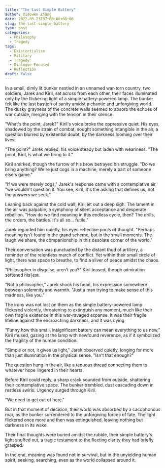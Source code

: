 ```yaml
---
title: "The Last Simple Battery"
author: Xiaowen Zhang
date: 2022-03-23T07:00:00+08:00
slug: the-last-simple-battery
type: post
categories:
  - Philosophy
  - Tragedy
tags:
  - Existentialism
  - Military
  - Tragedy
  - Dialogue-Focused
  - Reflection
draft: false
---
```


In a small, dimly lit bunker nestled in an unnamed war-torn country, two soldiers, Jarek and Kiril, sat across from each other, their faces illuminated only by the flickering light of a simple battery-powered lamp. The bunker felt like the last bastion of sanity amidst a chaotic and unforgiving world. The dusky grayness of the concrete walls seemed to absorb the echoes of war outside, merging with the tension in their silence.

"What's the point, Jarek?" Kiril's voice broke the oppressive quiet. His eyes, shadowed by the strain of combat, sought something intangible in the air, a question blurred by existential doubt, by the darkness looming over their lives.

"The point?" Jarek replied, his voice steady but laden with weariness. "The point, Kiril, is what we bring to it."

Kiril smirked, though the furrow of his brow betrayed his struggle. "Do we bring anything? We're just cogs in a machine, merely a part of someone else's game."

"If we were merely cogs," Jarek's response came with a contemplative air, "we wouldn't question it. You see, Kiril, it's the asking that defines us, not the answers we seek."

Leaning back against the cold wall, Kiril let out a deep sigh. The lament in the air was palpable, a symphony of silent acceptance and desperate rebellion. "How do we find meaning in this endless cycle, then? The drills, the orders, the battles. It's all so... futile."

Jarek regarded him quietly, his eyes reflective pools of thought. "Perhaps meaning isn't found in the grand scheme, but in the small moments. The laugh we share, the companionship in this desolate corner of the world."

Their conversation was punctuated by the distant thud of artillery, a reminder of the relentless march of conflict. Yet within their small circle of light, there was space to breathe, to find a sliver of peace amidst the chaos.

"Philosopher in disguise, aren't you?" Kiril teased, though admiration softened his jest.

"Not a philosopher," Jarek shook his head, his expression somewhere between solemnity and warmth. "Just a man trying to make sense of this madness, like you."

The irony was not lost on them as the simple battery-powered lamp flickered violently, threatening to extinguish any moment, much like their own fragile existence in this war-ravaged expanse. It was their fragile lifeline against the encroaching darkness, and it was dying.

"Funny how this small, insignificant battery can mean everything to us now," Kiril mused, gazing at the lamp with newfound reverence, as if it symbolized the fragility of the human condition.

"Simple or not, it gives us light," Jarek observed quietly, longing for more than just illumination in the physical sense. "Isn't that enough?"

The question hung in the air, like a tenuous thread connecting them to whatever hope lingered in their hearts.

Before Kiril could reply, a sharp crack sounded from outside, shattering their contemplative space. The bunker trembled, dust cascading down in restless swirls. Urgency surged through Kiril.

"We need to get out of here."

But in that moment of decision, their world was absorbed by a cacophonous roar, as the bunker surrendered to the unforgiving forces of fate. The light flickered once more and then was extinguished, leaving nothing but darkness in its wake.

Their final thoughts were buried amidst the rubble, their simple battery's light snuffed out, a tragic testament to the fleeting clarity they had briefly grasped.

In the end, meaning was found not in survival, but in the unyielding human spirit, seeking, searching, even as the world collapsed around it.